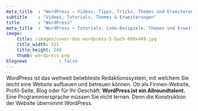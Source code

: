 ```yaml
---
meta_title  : "WordPress – Videos, Tipps, Tricks, Themes und Erweiterungen"
subtitle    : "Videos, Tutorials, Themes & Erweiterungen"
title       : "WordPress"
meta_title  : "WordPress – Tutorials, Code-Beispiele, Themes und Erweiterungen"
image:
    title: /images/cover-das-wordpress-5-buch-600x449.jpg
    title_width: 321
    title_height: 240
    thumb: wordpress.png
blognews            : false
---
```

WordPress ist das weltweit beliebteste Redaktionssystem, mit welchem Sie leicht eine Website aufbauen und betreuen können. Ob als Firmen-Website, Profil-Seite, Blog oder für Ihr Geschäft: **WordPress ist ein Allroundtalent.** Eine Programmiersprache müssen Sie nicht lernen. Denn die Konstruktion der Website übernimmt WordPress.
<!--more-->